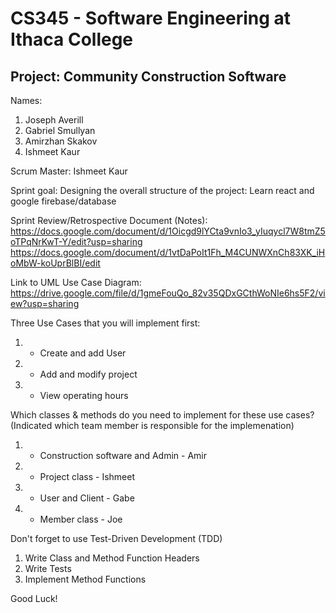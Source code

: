 # CS345 - Software Engineering at Ithaca College
## Project: Community Construction Software

Names:
1. Joseph Averill
2. Gabriel Smullyan
3. Amirzhan Skakov
4. Ishmeet Kaur

Scrum Master: Ishmeet Kaur

Sprint goal:
Designing the overall structure of the project:
Learn react and google firebase/database

Sprint Review/Retrospective Document (Notes):
https://docs.google.com/document/d/1Oicgd9lYCta9vnIo3_yIuqycl7W8tmZ5oTPqNrKwT-Y/edit?usp=sharing
https://docs.google.com/document/d/1vtDaPoIt1Fh_M4CUNWXnCh83XK_iHoMbW-koUprBlBI/edit

Link to UML Use Case Diagram:
https://drive.google.com/file/d/1gmeFouQo_82v35QDxGCthWoNIe6hs5F2/view?usp=sharing

Three Use Cases that you will implement first:
1. - Create and add User
2. - Add and modify project
3. - View operating hours

Which classes & methods do you need to implement for these use cases?
(Indicated which team member is responsible for the implemenation)
1. - Construction software and Admin - Amir
2. - Project class - Ishmeet
3. - User and Client - Gabe
4. - Member class - Joe


Don't forget to use Test-Driven Development (TDD)
1. Write Class and Method Function Headers
2. Write Tests
3. Implement Method Functions




Good Luck!


